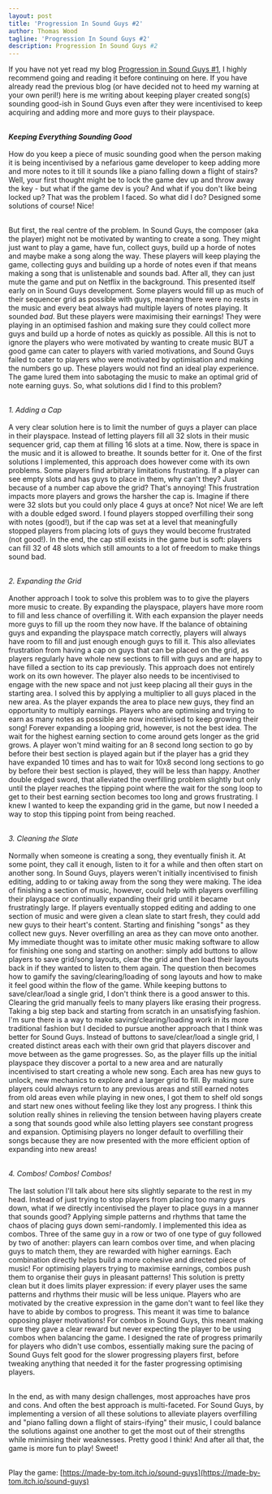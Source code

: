 ```yaml
---
layout: post
title: 'Progression In Sound Guys #2'
author: Thomas Wood
tagline: 'Progression In Sound Guys #2'
description: Progression In Sound Guys #2
---
```


<p align="left">
  If you have not yet read my blog <a href="https://twood27897.github.io/pages/blogs/soundguysprogression.md">Progression in Sound Guys #1</a>, I highly recommend going and reading it before continuing on here. If you have already read the previous blog (or have decided not to heed my warning at your own peril!) here is me writing about keeping player created song(s) sounding good-ish in Sound Guys even after they were incentivised to keep acquiring and adding more and more guys to their playspace.<br/><br/>

  <b><i>Keeping Everything Sounding Good</i></b><br/><br/>
  How do you keep a piece of music sounding good when the person making it is being incentivised by a nefarious game developer to keep adding more and more notes to it till it sounds like a piano falling down a flight of stairs? Well, your first thought might be to lock the game dev up and throw away the key - but what if the game dev is you? And what if you don't like being locked up? That was the problem I faced. So what did I do? Designed some solutions of course! Nice!<br/><br/>

  But first, the real centre of the problem. In Sound Guys, the composer (aka the player) might not be motivated by wanting to create a song. They might just want to play a game, have fun, collect guys, build up a horde of notes and maybe make a song along the way. These players will keep playing the game, collecting guys and building up a horde of notes even if that means making a song that is unlistenable and sounds bad. After all, they can just mute the game and put on Netflix in the background. This presented itself early on in Sound Guys development. Some players would fill up as much of their sequencer grid as possible with guys, meaning there were no rests in the music and every beat always had multiple layers of notes playing. It sounded <i>bad</i>. But these players were maximising their earnings! They were playing in an optimised fashion and making sure they could collect more guys and build up a horde of notes as quickly as possible. All this is not to ignore the players who were motivated by wanting to create music BUT a good game can cater to players with varied motivations, and Sound Guys failed to cater to players who were motivated by optimisation and making the numbers go up. These players would not find an ideal play experience. The game lured them into sabotaging the music to make an optimal grid of note earning guys. So, what solutions did I find to this problem?<br/><br/>

  <i>1. Adding a Cap</i><br/><br/>
  A very clear solution here is to limit the number of guys a player can place in their playspace. Instead of letting players fill all 32 slots in their music sequencer grid, cap them at filling 16 slots at a time. Now, there is space in the music and it is allowed to breathe. It sounds better for it. One of the first solutions I implemented, this approach does however come with its own problems. Some players find arbitrary limitations frustrating. If a player can see empty slots and has guys to place in them, why can't they? Just because of a number cap above the grid? That's annoying! This frustration impacts more players and grows the harsher the cap is. Imagine if there were 32 slots but you could only place 4 guys at once? Not nice! We are left with a double edged sword. I found players stopped overfilling their song with notes (good!), but if the cap was set at a level that meaningfully stopped players from placing lots of guys they would become frustrated (not good!). In the end, the cap still exists in the game but is soft: players can fill 32 of 48 slots which still amounts to a lot of freedom to make things sound bad.<br/><br/>

  <i>2. Expanding the Grid</i><br/><br/>
  Another approach I took to solve this problem was to to give the players more music to create. By expanding the playspace, players have more room to fill and less chance of overfilling it. With each expansion the player needs more guys to fill up the room they now have. If the balance of obtaining guys and expanding the playspace match correctly, players will always have room to fill and just enough enough guys to fill it. This also alleviates frustration from having a cap on guys that can be placed on the grid, as players regularly have whole new sections to fill with guys and are happy to have filled a section to its cap previously. This approach does not entirely work on its own however. The player also needs to be incentivised to engage with the new space and not just keep placing all their guys in the starting area. I solved this by applying a multiplier to all guys placed in the new area. As the player expands the area to place new guys, they find an opportunity to multiply earnings. Players who are optimising and trying to earn as many notes as possible are now incentivised to keep growing their song! Forever expanding a looping grid, however, is not the best idea. The wait for the highest earning section to come around gets longer as the grid grows. A player won't mind waiting for an 8 second long section to go by before their best section is played again but if the player has a grid they have expanded 10 times and has to wait for 10x8 second long sections to go by before their best section is played, they will be less than happy. Another double edged sword, that alleviated the overfilling problem slightly but only until the player reaches the tipping point where the wait for the song loop to get to their best earning section becomes too long and grows frustrating. I knew I wanted to keep the expanding grid in the game, but now I needed a way to stop this tipping point from being reached.<br/><br/>

  <i>3. Cleaning the Slate</i><br/><br/>
  Normally when someone is creating a song, they eventually finish it. At some point, they call it enough, listen to it for a while and then often start on another song. In Sound Guys, players weren't initially incentivised to finish editing, adding to or taking away from the song they were making. The idea of finishing a section of music, however, could help with players overfilling their playspace or continually expanding their grid until it became frustratingly large. If players eventually stopped editing and adding to one section of music and were given a clean slate to start fresh, they could add new guys to their heart's content. Starting and finishing "songs" as they collect new guys. Never overfilling an area as they can move onto another. My immediate thought was to imitate other music making software to allow for finishing one song and starting on another: simply add buttons to allow players to save grid/song layouts, clear the grid and then load their layouts back in if they wanted to listen to them again. The question then becomes how to gamify the saving/clearing/loading of song layouts and how to make it feel good within the flow of the game. While keeping buttons to save/clear/load a single grid, I don't think there is a good answer to this. Clearing the grid manually feels to many players like erasing their progress. Taking a big step back and starting from scratch in an unsatisfying fashion. I'm sure there is a way to make saving/clearing/loading work in its more traditional fashion but I decided to pursue another approach that I think was better for Sound Guys. Instead of buttons to save/clear/load a single grid, I created distinct areas each with their own grid that players discover and move between as the game progresses. So, as the player fills up the initial playspace they discover a portal to a new area and are naturally incentivised to start creating a whole new song. Each area has new guys to unlock, new mechanics to explore and a larger grid to fill. By making sure players could always return to any previous areas and still earned notes from old areas even while playing in new ones, I got them to shelf old songs and start new ones without feeling like they lost any progress. I think this solution really shines in relieving the tension between having players create a song that sounds good while also letting players see constant progress and expansion. Optimising players no longer default to overfilling their songs because they are now presented with the more efficient option of expanding into new areas!<br/><br/>

  <i>4. Combos! Combos! Combos!</i><br/><br/>
  The last solution I'll talk about here sits slightly separate to the rest in my head. Instead of just trying to stop players from placing too many guys down, what if we directly incentivised the player to place guys in a manner that sounds good? Applying simple patterns and rhythms that tame the chaos of placing guys down semi-randomly. I implemented this idea as combos. Three of the same guy in a row or two of one type of guy followed by two of another: players can learn combos over time, and when placing guys to match them, they are rewarded with higher earnings. Each combination directly helps build a more cohesive and directed piece of music! For optimising players trying to maximise earnings, combos push them to organise their guys in pleasant patterns! This solution is pretty clean but it does limits player expression: if every player uses the same patterns and rhythms their music will be less unique. Players who are motivated by the creative expression in the game don't want to feel like they have to abide by combos to progress. This meant it was time to balance opposing player motivations! For combos in Sound Guys, this meant making sure they gave a clear reward but never expecting the player to be using combos when balancing the game. I designed the rate of progress primarily for players who didn't use combos, essentially making sure the pacing of Sound Guys felt good for the slower progressing players first, before tweaking anything that needed it for the faster progressing optimising players.<br/><br/>

In the end, as with many design challenges, most approaches have pros and cons. And often the best approach is multi-faceted. For Sound Guys, by implementing a version of all these solutions to alleviate players overfilling and "piano falling down a flight of stairs-ifying" their music, I could balance the solutions against one another to get the most out of their strengths while minimising their weaknesses. Pretty good I think! And after all that, the game is more fun to play! Sweet!<br/><br/>

Play the game: [https://made-by-tom.itch.io/sound-guys](https://made-by-tom.itch.io/sound-guys)<br/>
</p>
